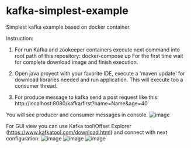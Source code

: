 # kafka-simplest-example
Simplest kafka example based on docker container.

Instruction:
1. For run Kafka and zookeeper containers execute next command into root path of this repository: 
                    docker-compose up
For the first time wait for complete download image and finish execution.


2. Open java proyect with your favorite IDE, execute a 'maven update' for download libraries needed and run application. This will execute too a consumer thread.

3. For produce message to kafka send a post request like this:
                  http://localhost:8080/kafka/first?name=Name&age=40

You will see producer and consumer messages in console.
![image](https://user-images.githubusercontent.com/67773113/162332090-faee582f-aa28-4d95-8f0e-9c880abee509.png)

For GUI view you can use Kafka tool\Offset Explorer (https://www.kafkatool.com/download.html) and connect with next configuration:
![image](https://user-images.githubusercontent.com/67773113/162332572-b2e13564-4449-4110-9dfe-33971bc8fd4e.png)
![image](https://user-images.githubusercontent.com/67773113/162332606-263473bb-af89-4166-bd02-6953690cd411.png)
![image](https://user-images.githubusercontent.com/67773113/162332686-c534bc3f-7a6a-4f0c-8097-90681d038c4c.png)
